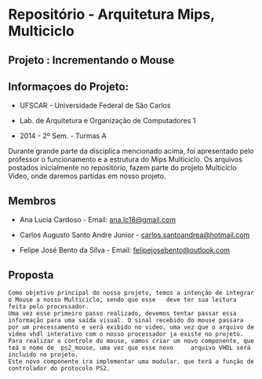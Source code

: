 Repositório - Arquitetura Mips, Multiciclo
=

  Projeto : Incrementando o Mouse
-


  Informaçoes do Projeto:
-

- UFSCAR - Universidade Federal de São Carlos


- Lab. de Arquitetura e Organização de Computadores 1


- 2014 - 2º Sem. - Turmas A

 Durante grande parte da disciplica mencionado acima, foi apresentado pelo professor o funcionamento e a estrutura do Mips    Multiciclo. 
 Os arquivos postados inicialmente no repositório, fazem parte do projeto Multiciclo Video, onde daremos partidas  em nosso  projeto.

Membros
-


- Ana Lucia Cardoso - Email: ana.lc18@gmail.com

- Carlos Augusto Santo Andre Junior - carlos.santoandrea@hotmail.com

- Felipe José Bento da Silva - Email: felipejosebento@outlook.com


Proposta
-

    Como objetivo principal do nosso projeto, temos a intenção de integrar o Mouse a nosso Multiciclo, sendo que esse   deve ter sua leitura feita pelo processador. 
    Uma vez esse primeiro passo realizado, devemos tentar passar essa informação para uma saída visual. O sinal recebido do mouse passara por um precessamento e será exibido no video, uma vez que o arquivo de video vhdl interativo com o nosso processador ja existe no projeto.
    Para realizar o controle do mouse, vamos criar um novo componente, que teá o nome de  ps2_mouse, uma vez que esse novo     arquivo VHDL será incluido no projeto. 
    Este novo componente ira implementar uma modular, que terá a função de controlador do protocolo PS2. 
  

  
  
  
  
  
  
  
  
